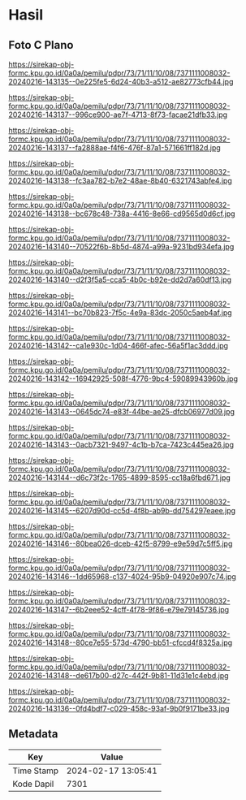 # Hasil

## Foto C Plano

https://sirekap-obj-formc.kpu.go.id/0a0a/pemilu/pdpr/73/71/11/10/08/7371111008032-20240216-143135--0e225fe5-6d24-40b3-a512-ae82773cfb44.jpg

https://sirekap-obj-formc.kpu.go.id/0a0a/pemilu/pdpr/73/71/11/10/08/7371111008032-20240216-143137--996ce900-ae7f-4713-8f73-facae21dfb33.jpg

https://sirekap-obj-formc.kpu.go.id/0a0a/pemilu/pdpr/73/71/11/10/08/7371111008032-20240216-143137--fa2888ae-f4f6-476f-87a1-571661ff182d.jpg

https://sirekap-obj-formc.kpu.go.id/0a0a/pemilu/pdpr/73/71/11/10/08/7371111008032-20240216-143138--fc3aa782-b7e2-48ae-8b40-6321743abfe4.jpg

https://sirekap-obj-formc.kpu.go.id/0a0a/pemilu/pdpr/73/71/11/10/08/7371111008032-20240216-143138--bc678c48-738a-4416-8e66-cd9565d0d6cf.jpg

https://sirekap-obj-formc.kpu.go.id/0a0a/pemilu/pdpr/73/71/11/10/08/7371111008032-20240216-143140--70522f6b-8b5d-4874-a99a-9231bd934efa.jpg

https://sirekap-obj-formc.kpu.go.id/0a0a/pemilu/pdpr/73/71/11/10/08/7371111008032-20240216-143140--d2f3f5a5-cca5-4b0c-b92e-dd2d7a60df13.jpg

https://sirekap-obj-formc.kpu.go.id/0a0a/pemilu/pdpr/73/71/11/10/08/7371111008032-20240216-143141--bc70b823-7f5c-4e9a-83dc-2050c5aeb4af.jpg

https://sirekap-obj-formc.kpu.go.id/0a0a/pemilu/pdpr/73/71/11/10/08/7371111008032-20240216-143142--ca1e930c-1d04-466f-afec-56a5f1ac3ddd.jpg

https://sirekap-obj-formc.kpu.go.id/0a0a/pemilu/pdpr/73/71/11/10/08/7371111008032-20240216-143142--16942925-508f-4776-9bc4-59089943960b.jpg

https://sirekap-obj-formc.kpu.go.id/0a0a/pemilu/pdpr/73/71/11/10/08/7371111008032-20240216-143143--0645dc74-e83f-44be-ae25-dfcb06977d09.jpg

https://sirekap-obj-formc.kpu.go.id/0a0a/pemilu/pdpr/73/71/11/10/08/7371111008032-20240216-143143--0acb7321-9497-4c1b-b7ca-7423c445ea26.jpg

https://sirekap-obj-formc.kpu.go.id/0a0a/pemilu/pdpr/73/71/11/10/08/7371111008032-20240216-143144--d6c73f2c-1765-4899-8595-cc18a6fbd671.jpg

https://sirekap-obj-formc.kpu.go.id/0a0a/pemilu/pdpr/73/71/11/10/08/7371111008032-20240216-143145--6207d90d-cc5d-4f8b-ab9b-dd754297eaee.jpg

https://sirekap-obj-formc.kpu.go.id/0a0a/pemilu/pdpr/73/71/11/10/08/7371111008032-20240216-143146--80bea026-dceb-42f5-8799-e9e59d7c5ff5.jpg

https://sirekap-obj-formc.kpu.go.id/0a0a/pemilu/pdpr/73/71/11/10/08/7371111008032-20240216-143146--1dd65968-c137-4024-95b9-04920e907c74.jpg

https://sirekap-obj-formc.kpu.go.id/0a0a/pemilu/pdpr/73/71/11/10/08/7371111008032-20240216-143147--6b2eee52-4cff-4f78-9f86-e79e79145736.jpg

https://sirekap-obj-formc.kpu.go.id/0a0a/pemilu/pdpr/73/71/11/10/08/7371111008032-20240216-143148--80ce7e55-573d-4790-bb51-cfccd4f8325a.jpg

https://sirekap-obj-formc.kpu.go.id/0a0a/pemilu/pdpr/73/71/11/10/08/7371111008032-20240216-143148--de617b00-d27c-442f-9b81-11d31e1c4ebd.jpg

https://sirekap-obj-formc.kpu.go.id/0a0a/pemilu/pdpr/73/71/11/10/08/7371111008032-20240216-143136--0fd4bdf7-c029-458c-93af-9b0f9171be33.jpg


## Metadata

| Key        | Value               |
| ---------- | ------------------- |
| Time Stamp | 2024-02-17 13:05:41 |
| Kode Dapil | 7301                |



